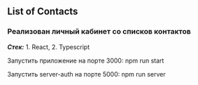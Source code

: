 ## List of Contacts

### Реализован личный кабинет со списков контактов

**_Стек:_** 1. React, 2. Typescript

Запустить приложение на порте 3000: npm run start

Запустить server-auth на порте 5000: npm run server
